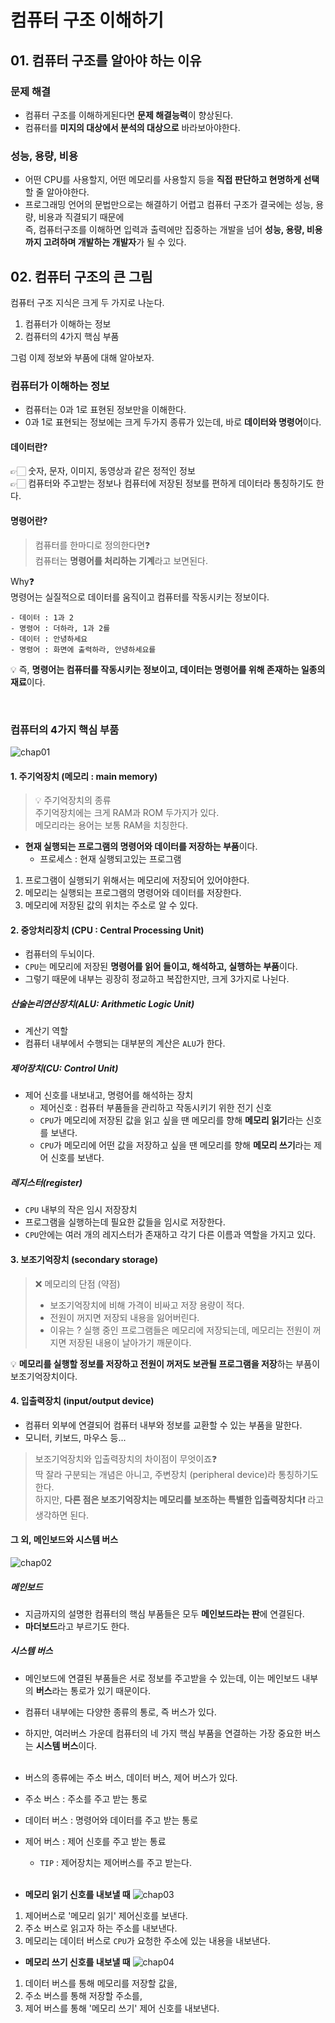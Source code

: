 # 컴퓨터 구조 이해하기

## 01. 컴퓨터 구조를 알아야 하는 이유

### 문제 해결

- 컴퓨터 구조를 이해하게된다면 **문제 해결능력**이 향상된다.
- 컴퓨터를 **미지의 대상에서 분석의 대상으로** 바라보아야한다.

### 성능, 용량, 비용

- 어떤 CPU를 사용할지, 어떤 메모리를 사용할지 등을 **직접 판단하고 현명하게 선택**할 줄 알아야한다.
- 프로그래밍 언어의 문법만으로는 해결하기 어렵고 컴퓨터 구조가 결국에는 성능, 용량, 비용과 직결되기 때문에</br>
  즉, 컴퓨터구조를 이해하면 입력과 출력에만 집중하는 개발을 넘어 **성능, 용량, 비용까지 고려하며 개발하는 개발자**가 될 수 있다.

## 02. 컴퓨터 구조의 큰 그림

컴퓨터 구조 지식은 크게 두 가지로 나눈다.

1. 컴퓨터가 이해하는 정보
2. 컴퓨터의 4가지 핵심 부품
   </br>

그럼 이제 정보와 부품에 대해 알아보자.

### 컴퓨터가 이해하는 정보

- 컴퓨터는 0과 1로 표현된 정보만을 이해한다.
- 0과 1로 표현되는 정보에는 크게 두가지 종류가 있는데, 바로 **데이터와 명령어**이다.

#### 데이터란?

👉🏻 숫자, 문자, 이미지, 동영상과 같은 정적인 정보</br>
👉🏻 컴퓨터와 주고받는 정보나 컴퓨터에 저장된 정보를 편하게 데이터라 통칭하기도 한다.

#### 명령어란?

> 컴퓨터를 한마디로 정의한다면❓</br>
> 컴퓨터는 **명령어를 처리하는 기계**라고 보면된다.

Why❓</br>
명령어는 실질적으로 데이터를 움직이고 컴퓨터를 작동시키는 정보이다.

```
- 데이터 : 1과 2
- 명령어 : 더하라, 1과 2를
- 데이터 : 안녕하세요
- 명령어 : 화면에 출력하라, 안녕하세요를
```

💡 즉, **명령어는 컴퓨터를 작동시키는 정보이고, 데이터는 명령어를 위해 존재하는 일종의 재료**이다.

</br>

### 컴퓨터의 4가지 핵심 부품

![chap01](../public/chap01/01_chapter.png)

#### 1. 주기억장치 (메모리 : main memory)

> 💡 주기억장치의 종류</br>
> 주기억장치에는 크게 RAM과 ROM 두가지가 있다.</br>
> 메모리라는 용어는 보통 RAM을 치칭한다.

- **현재 실행되는 프로그램의 명령어와 데이터를 저장하는 부품**이다.
  - 프로세스 : 현재 실행되고있는 프로그램

1. 프로그램이 실행되기 위해서는 메모리에 저장되어 있어야한다.
2. 메모리는 실행되는 프로그램의 명령어와 데이터를 저장한다.
3. 메모리에 저장된 값의 위치는 주소로 알 수 있다.

#### 2. 중앙처리장치 (CPU : Central Processing Unit)

- 컴퓨터의 두뇌이다.
- `CPU`는 메모리에 저장된 **명령어를 읽어 들이고, 해석하고, 실행하는 부품**이다.
- 그렇기 때문에 내부는 굉장히 정교하고 복잡한지만, 크게 3가지로 나뉜다.

##### 산술논리연산장치(ALU: Arithmetic Logic Unit)

- 계산기 역할
- 컴퓨터 내부에서 수행되는 대부분의 계산은 `ALU`가 한다.

##### 제어장치(CU: Control Unit)

- 제어 신호를 내보내고, 명령어를 해석하는 장치
  - 제어신호 : 컴퓨터 부품들을 관리하고 작동시키기 위한 전기 신호
  - `CPU`가 메모리에 저장된 값을 읽고 싶을 땐 메모리를 향해 **메모리 읽기**라는 신호를 보낸다.
  - `CPU`가 메모리에 어떤 값을 저장하고 싶을 땐 메모리를 향해 **메모리 쓰기**라는 제어 신호를 보낸다.

##### 레지스터(register)

- `CPU` 내부의 작은 임시 저장장치
- 프로그램을 실행하는데 필요한 값들을 임시로 저장한다.
- `CPU`안에는 여러 개의 레지스터가 존재하고 각기 다른 이름과 역할을 가지고 있다.

#### 3. 보조기억장치 (secondary storage)

> ❌ 메모리의 단점 (약점)
>
> - 보조기억장치에 비해 가격이 비싸고 저장 용량이 적다.
> - 전원이 꺼지면 저장되 내용을 잃어버린다.
> - 이유는 ? 실행 중인 프로그램들은 메모리에 저장되는데, 메모리는 전원이 꺼지면 저장된 내용이 날아가기 깨문이다.

💡 **메모리를 실행할 정보를 저장하고 전원이 꺼저도 보관될 프로그램을 저장**하는 부품이 보조기억장치이다.

#### 4. 입출력장치 (input/output device)

- 컴퓨터 외부에 연결되어 컴퓨터 내부와 정보를 교환할 수 있는 부품을 말한다.
- 모니터, 키보드, 마우스 등...

> 보조기억장치와 입출력장치의 차이점이 무엇이죠❓<br/>
> 딱 잘라 구분되는 개념은 아니고, 주변장치 (peripheral device)라 통칭하기도 한다.<br/>
> 하지만, <strong>다른 점은 보조기억장치는 메모리를 보조하는 특별한 입출력장치다❗️</strong> 라고 생각하면 된다.

#### 그 외, 메인보드와 시스템 버스

![chap02](../public/chap01/02_chapter.png)

##### 메인보드

- 지금까지의 설명한 컴퓨터의 핵심 부품들은 모두 **메인보드라는 판**에 연결된다.
- **마더보드**라고 부르기도 한다.

##### 시스템 버스

- 메인보드에 연결된 부품들은 서로 정보를 주고받을 수 있는데, 이는 메인보드 내부의 **버스**라는 통로가 있기 때문이다.
- 컴퓨터 내부에는 다양한 종류의 통로, 즉 버스가 있다.
- 하지만, 여러버스 가운데 컴퓨터의 네 가지 핵심 부품을 연결하는 가장 중요한 버스는 **시스템 버스**이다.<br/>
  <br/>
- 버스의 종류에는 주소 버스, 데이터 버스, 제어 버스가 있다.
- 주소 버스 : 주소를 주고 받는 통로
- 데이터 버스 : 명령어와 데이터를 주고 받는 통로
- 제어 버스 : 제어 신호를 주고 받는 통료

  - `TIP` : 제어장치는 제어버스를 주고 받는다.<br/>
    <br/>

- **메모리 읽기 신호를 내보낼 때**
  ![chap03](../public/chap01/03_chapter.png)

1. 제어버스로 '메모리 읽기' 제어신호를 보낸다.
2. 주소 버스로 읽고자 하는 주소를 내보낸다.
3. 메모리는 데이터 버스로 `CPU`가 요청한 주소에 있는 내용을 내보낸다.

- **메모리 쓰기 신호를 내보낼 때**
  ![chap04](../public/chap01/04_chapter.png)

1. 데이터 버스를 통해 메모리를 저장할 값을,
2. 주소 버스를 통해 저장할 주소를,
3. 제어 버스를 통해 '메모리 쓰기' 제어 신호를 내보낸다.
